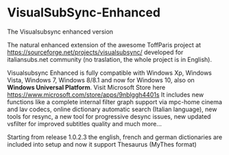 # VisualSubSync-Enhanced
The Visualsubsync enhanced version

The natural enhanced extension of the awesome ToffParis project at https://sourceforge.net/projects/visualsubsync/ developed 
for italiansubs.net  community (no traslation, the whole project is in English).

Visualsubsync Enhanced is fully compatible with Windows Xp, Windows Vista, Windows 7, Windows 8/8.1 and now for Windows 10, 
also on **Windows Universal Platform**. Visit Microsoft Store here https://www.microsoft.com/store/apps/9nblggh4401s
It includes new functions like a complete internal filter graph support via mpc-home cinema and lav codecs, online dictionary 
automatic search (Italian language), new tools for resync, a new tool for progressive desync issues, new updated vsfilter for 
improved subtitles quality and much more...

Starting from release 1.0.2.3 the english, french and german dictionaries are included into setup and 
now it support Thesaurus (MyThes format)
